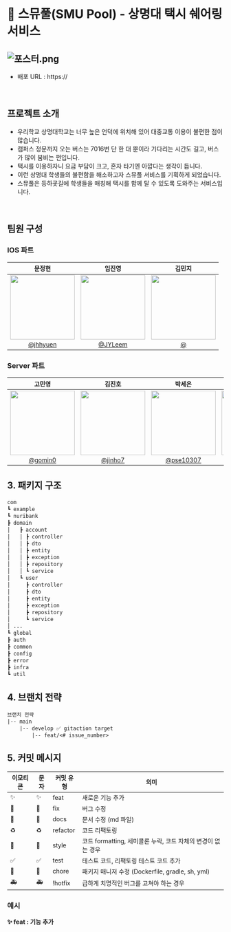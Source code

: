 # 🚕 스뮤풀(SMU Pool) - 상명대 택시 쉐어링 서비스

![포스터.png](..%2F%EC%8A%A4%EB%AE%A4%ED%92%80_%20%EB%AF%B8%EB%8B%88%ED%94%84%EB%A1%9C%EC%A0%9D%ED%8A%B8%20D%EC%A1%B0%20%EC%9E%90%EB%A3%8C%2F%ED%8F%AC%EC%8A%A4%ED%84%B0.png)
-
- 배포 URL : https://

<br>

## 프로젝트 소개

- 우리학교 상명대학교는 너무 높은 언덕에 위치해 있어 대중교통 이용이 불편한 점이 많습니다.
- 캠퍼스 정문까지 오는 버스는 7016번 단 한 대 뿐이라 기다리는 시간도 길고, 버스가 많이 붐비는 편입니다.
- 택시를 이용하자니 요금 부담이 크고, 혼자 타기엔 아깝다는 생각이 듭니다.
- 이런 상명대 학생들의 불편함을 해소하고자 스뮤풀 서비스를 기획하게 되었습니다.
- 스뮤풀은 등하굣길에 학생들을 매칭해 택시를 함께 탈 수 있도록 도와주는 서비스입니다.
<br>

## 팀원 구성

### IOS 파트
|                                                                          **문정현**                                                                           |                                                                    **임진영**                                                                    |                                                                  **김민지**                                                                  |
|:----------------------------------------------------------------------------------------------------------------------------------------------------------:|:---------------------------------------------------------------------------------------------------------------------------------------------:|:-----------------------------------------------------------------------------------------------------------------------------------------:|
| <img src="https://avatars.githubusercontent.com/u/162976163?v=4![img.png](img.png)" height="150" width="150"> <br> [@jhhyuen](https://github.com/jhhyuen/) |                           <img src="https://avatars.githubusercontent.com/u/102199863?v=4" height="150" width="150"> <br> [@JYLeem](https://github.com/JYLeem)                           |                                         <img src="" height="150" width="150"> <br> [@]()                                         |

### Server 파트
|                                                               **고민영**                                                               |                                                                    **김진호**                                                                     |                                                                          **박세은**                                                                          |                                                              **김지민**                                                              |
|:-----------------------------------------------------------------------------------------------------------------------------------:|:----------------------------------------------------------------------------------------------------------------------------------------------:|:---------------------------------------------------------------------------------------------------------------------------------------------------------:|:---------------------------------------------------------------------------------------------------------------------------------:|
| <img src="https://avatars.githubusercontent.com/u/80516484?v=4" height="150" width="150"> <br> [@gomin0](https://github.com/gomin0) | <img src="https://avatars.githubusercontent.com/u/69239293?v=4" height="150" width="150"> <br> [@jinho7](https://github.com/jinho7) | <img src="https://avatars.githubusercontent.com/u/109071820?v=4" height="150" width="150"> <br> [@pse10307](https://github.com/pse10307)                  | <img src="https://avatars.githubusercontent.com/u/106303671?v=4" height="150" width="150"> <br> [@jinnieusLab](https://github.com/jinnieusLab) |  



## 3. 패키지 구조
~~~
com
┗ example
┗ nuribank
┣ domain
│   ┣ account
│   │ ┣ controller
│   │ ┣ dto
│   │ ┣ entity
│   │ ┣ exception
│   │ ┣ repository
│   │ ┗ service
│   ┗ user
│     ┣ controller
│     ┣ dto
│     ┣ entity
│     ┣ exception
│     ┣ repository
│     ┗ service
│ ...
┗ global
┣ auth
┣ common
┣ config
┣ error
┣ infra
┗ util
~~~

## 4. 브랜치 전략
~~~
브랜치 전략
|-- main
    |-- develop ✅ gitaction target
        |-- feat/<# issue_number>
~~~

## 5. 커밋 메시지
| 이모티콘 | 문자 | 커밋 유형 | 의미 |
| --- | --- | --- | --- |
|  ✨ | :sparkles: | feat | 새로운 기능 추가 |
| 🐛 | :bug: | fix | 버그 수정 |
| 📝 | :memo: | docs | 문서 수정 (md 파일) |
| ♻️ | :recycle: | refactor | 코드 리팩토링 |
| 💄 | :lipstick: | style | 코드 formatting, 세미콜론 누락, 코드 자체의 변경이 없는 경우 |
| ✅ | :white_check_mark: | test | 테스트 코드, 리팩토링 테스트 코드 추가 |
| 🚀 | :rocket: | chore | 패키지 매니저 수정 (Dockerfile, gradle, sh, yml) |
| 🚑 | :ambulance: | !hotfix | 급하게 치명적인 버그를 고쳐야 하는 경우 |

### 예시
**✨ feat : 기능 추가**